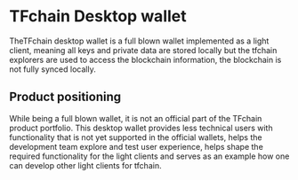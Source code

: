 # TFchain Desktop wallet

TheTFchain desktop wallet is a full blown wallet implemented as a light client, meaning all keys and private data are stored locally but the tfchain explorers are used to access the blockchain information, the blockchain is not fully synced locally.

## Product positioning

While being a full blown wallet, it is not an official part of the TFchain product portfolio. 
This desktop wallet provides less technical users with functionality that is not yet supported in the official wallets, helps the development team explore and test  user experience, helps shape the required functionality for the light clients and serves as an example how one can develop other light clients for tfchain.

